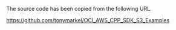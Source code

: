 The source code has been copied from the following URL.

https://github.com/tonymarkel/OCI_AWS_CPP_SDK_S3_Examples
